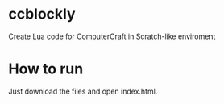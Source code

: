 # ccblockly
Create Lua code for ComputerCraft in Scratch-like enviroment

# How to run
Just download the files and open index.html.
